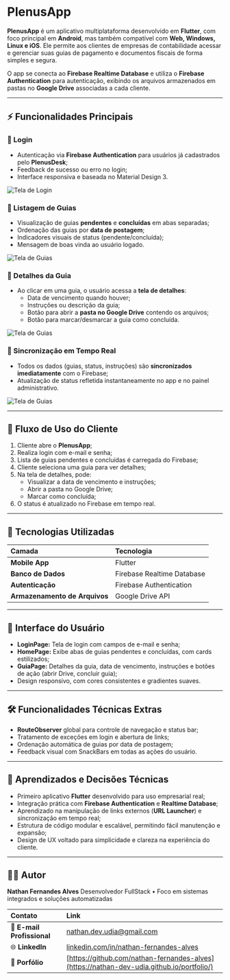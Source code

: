 # PlenusApp

**PlenusApp** é um aplicativo multiplataforma desenvolvido em **Flutter**, com foco principal em **Android**, mas também compatível com **Web, Windows, Linux e iOS**. Ele permite aos clientes de empresas de contabilidade acessar e gerenciar suas guias de pagamento e documentos fiscais de forma simples e segura.

O app se conecta ao **Firebase Realtime Database** e utiliza o **Firebase Authentication** para autenticação, exibindo os arquivos armazenados em pastas no **Google Drive** associadas a cada cliente.

---

## ⚡ Funcionalidades Principais

### 🔹 Login
- Autenticação via **Firebase Authentication** para usuários já cadastrados pelo **PlenusDesk**;  
- Feedback de sucesso ou erro no login;  
- Interface responsiva e baseada no Material Design 3.

![Tela de Login](prints/1login.png)

### 🔹 Listagem de Guias
- Visualização de guias **pendentes** e **concluídas** em abas separadas;  
- Ordenação das guias por **data de postagem**;  
- Indicadores visuais de status (pendente/concluída);
- Mensagem de boas vinda ao usuário logado.

![Tela de Guias](prints/4teladasguias.png)

### 🔹 Detalhes da Guia
- Ao clicar em uma guia, o usuário acessa a **tela de detalhes**:
  - Data de vencimento quando houver;  
  - Instruções ou descrição da guia;
  - Botão para abrir a **pasta no Google Drive** contendo os arquivos;  
  - Botão para marcar/desmarcar a guia como concluída.
  
![Tela de Guias](prints/5guiaaberta.png)

### 🔹 Sincronização em Tempo Real
- Todos os dados (guias, status, instruções) são **sincronizados imediatamente** com o Firebase;  
- Atualização de status refletida instantaneamente no app e no painel administrativo.

![Tela de Guias](prints/7paginaconcluidas.png)

---

## 📱 Fluxo de Uso do Cliente

1. Cliente abre o **PlenusApp**;  
2. Realiza login com e-mail e senha;  
3. Lista de guias pendentes e concluídas é carregada do Firebase;  
4. Cliente seleciona uma guia para ver detalhes;  
5. Na tela de detalhes, pode:
   - Visualizar a data de vencimento e instruções;  
   - Abrir a pasta no Google Drive;  
   - Marcar como concluída;  
6. O status é atualizado no Firebase em tempo real.

---

## 🧩 Tecnologias Utilizadas

| Camada | Tecnologia |
| :--- | :--- |
| **Mobile App** | Flutter |
| **Banco de Dados** | Firebase Realtime Database |
| **Autenticação** | Firebase Authentication |
| **Armazenamento de Arquivos** | Google Drive API |

---

## 🎨 Interface do Usuário

- **LoginPage:** Tela de login com campos de e-mail e senha;  
- **HomePage:** Exibe abas de guias pendentes e concluídas, com cards estilizados;  
- **GuiaPage:** Detalhes da guia, data de vencimento, instruções e botões de ação (abrir Drive, concluir guia);  
- Design responsivo, com cores consistentes e gradientes suaves.

---

## 🛠️ Funcionalidades Técnicas Extras

- **RouteObserver** global para controle de navegação e status bar;  
- Tratamento de exceções em login e abertura de links;  
- Ordenação automática de guias por data de postagem;  
- Feedback visual com SnackBars em todas as ações do usuário.

---

## 🚀 Aprendizados e Decisões Técnicas

- Primeiro aplicativo **Flutter** desenvolvido para uso empresarial real;  
- Integração prática com **Firebase Authentication** e **Realtime Database**;  
- Aprendizado na manipulação de links externos (**URL Launcher**) e sincronização em tempo real;  
- Estrutura de código modular e escalável, permitindo fácil manutenção e expansão;  
- Design de UX voltado para simplicidade e clareza na experiência do cliente.

---
## 🧑‍💻 Autor

**Nathan Fernandes Alves**
Desenvolvedor FullStack • Foco em sistemas integrados e soluções automatizadas  

| Contato | Link |
| :-- | :-- |
| 📧 **E-mail Profissional** | [nathan.dev.udia@gmail.com](mailto:nathan.dev.udia@gmail.com) |
| 🌐 **LinkedIn** | [linkedin.com/in/nathan-fernandes-alves](https://www.linkedin.com/in/nathan-fernandes-93761a179/) |
| 💼 **Porfólio** | [https://github.com/nathan-fernandes-alves](https://nathan-dev-udia.github.io/portfolio/) |
